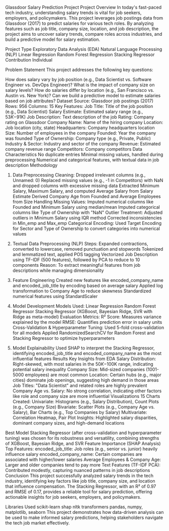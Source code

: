 Glassdoor Salary Prediction Project
Project Overview
In today's fast-paced tech industry, understanding salary trends is vital for job seekers, employers, and policymakers. This project leverages job postings data from Glassdoor (2017) to predict salaries for various tech roles. By analyzing features such as job title, company size, location, and job description, the project aims to uncover salary trends, compare roles across industries, and build a predictive model for salary estimation.

Project Type
Exploratory Data Analysis (EDA)
Natural Language Processing (NLP)
Linear Regression
Random Forest Regression
Stacking Regressor
Contribution
Individual

Problem Statement
This project addresses the following key questions:

How does salary vary by job position (e.g., Data Scientist vs. Software Engineer vs. DevOps Engineer)?
What is the impact of company size on salary levels?
How do salaries differ by location (e.g., San Francisco vs. Austin vs. New York)?
Can we build a predictive model to estimate salaries based on job attributes?
Dataset
Source: Glassdoor job postings (2017)
Rows: 956
Columns: 15
Key Features:
Job Title: Title of the job position (e.g., Data Scientist)
Salary Estimate: Estimated salary range (e.g., $53K-$91K)
Job Description: Text description of the job
Rating: Company rating on Glassdoor
Company Name: Name of the hiring company
Location: Job location (city, state)
Headquarters: Company headquarters location
Size: Number of employees in the company
Founded: Year the company was founded
Type of Ownership: Company type (e.g., Private, Public)
Industry & Sector: Industry and sector of the company
Revenue: Estimated company revenue range
Competitors: Company competitors
Data Characteristics
No duplicate entries
Minimal missing values, handled during preprocessing
Numerical and categorical features, with textual data in job description
Methodology
1. Data Preprocessing
Cleaning:
Dropped irrelevant columns (e.g., Unnamed: 0)
Replaced missing values (e.g., -1 in Competitors) with NaN and dropped columns with excessive missing data
Extracted Minimum Salary, Maximum Salary, and computed Average Salary from Salary Estimate
Derived Company Age from Founded and Average Employees from Size
Handling Missing Values:
Imputed numerical columns like Founded and Minimum Salary using median/mean
Imputed categorical columns like Type of Ownership with "NaN"
Outlier Treatment:
Adjusted outliers in Minimum Salary using IQR method
Corrected inconsistencies in Min_emp and Max_emp
Categorical Encoding:
Used Target Encoding for Sector and Type of Ownership to convert categories into numerical values
2. Textual Data Preprocessing (NLP)
Steps:
Expanded contractions, converted to lowercase, removed punctuation and stopwords
Tokenized and lemmatized text, applied POS tagging
Vectorized Job Description using TF-IDF (500 features), followed by PCA to reduce to 10 components
Reason: To extract meaningful features from job descriptions while managing dimensionality

3. Feature Engineering
Created new features like encoded_company_name and encoded_job_title by encoding based on average salary
Applied log transformation to Company Age to reduce skewness
Standardized numerical features using StandardScaler
4. Model Development
Models Used:
Linear Regression
Random Forest Regressor
Stacking Regressor (XGBoost, Bayesian Ridge, SVR with Ridge as meta-model)
Evaluation Metrics:
R² Score: Measures variance explained by the model
RMSE: Quantifies prediction error in salary units
Cross-Validation & Hyperparameter Tuning:
Used 5-fold cross-validation for all models
Applied RandomizedSearchCV for Random Forest and Stacking Regressor to optimize hyperparameters
5. Model Explainability
Used SHAP to interpret the Stacking Regressor, identifying encoded_job_title and encoded_company_name as the most influential features
Results
Key Insights from EDA
Salary Distribution: Right-skewed, with most salaries in the $50K-$100K range, indicating potential salary inequality
Company Size: Mid-sized companies (1001-5000 employees) are most common
Location: Certain hubs (e.g., major cities) dominate job openings, suggesting high demand in those areas
Job Titles: "Data Scientist" and related roles are highly prevalent
Company Age vs. Salary: No strong correlation, indicating other factors like role and company size are more influential
Visualizations
15 Charts Created:
Univariate: Histograms (e.g., Salary Distribution), Count Plots (e.g., Company Size)
Bivariate: Scatter Plots (e.g., Company Age vs. Salary), Bar Charts (e.g., Top Companies by Salary)
Multivariate: Correlation Heatmap, Pair Plot
Insights: Highlighted salary disparities, dominant company sizes, and high-demand locations

Best Model
Stacking Regressor (after cross-validation and hyperparameter tuning) was chosen for its robustness and versatility, combining strengths of XGBoost, Bayesian Ridge, and SVR
Feature Importance (SHAP Analysis)
Top Features:
encoded_job_title: Job roles (e.g., senior vs. junior) heavily influence salary
encoded_company_name: Certain companies are associated with higher/lower salaries
Average Employees & Company Age: Larger and older companies tend to pay more
Text Features (TF-IDF PCA): Contributed modestly, capturing nuanced patterns in job descriptions
Conclusion
This project successfully analyzed salary trends in the tech industry, identifying key factors like job title, company size, and location that influence compensation. The Stacking Regressor, with an R² of 0.97 and RMSE of 0.17, provides a reliable tool for salary prediction, offering actionable insights for job seekers, employers, and policymakers.

Libraries Used
scikit-learn
shap
nltk
transformers
pandas, numpy, matplotlib, seaborn
This project demonstrates how data-driven analysis can be used to make informed salary predictions, helping stakeholders navigate the tech job market effectively.

